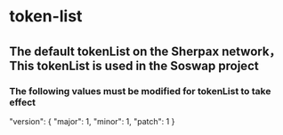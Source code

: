 # token-list
## The default tokenList on the Sherpax network，This tokenList is used in the Soswap project

### The following values must be modified for tokenList to take effect
  "version": {
    "major": 1,
    "minor": 1,
    "patch": 1
  }
###